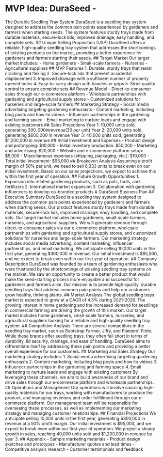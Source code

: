 # MVP Idea: DuraSeed - 
The Durable Seedling Tray System DuraSeed is a seedling tray system designed to address the common pain points experienced by gardeners and farmers when starting seeds. The system features sturdy trays made from durable materials, secure-lock lids, improved drainage, easy handling, and complete sets. ## Unique Selling Proposition (USP) DuraSeed offers a reliable, high-quality seedling tray system that addresses the shortcomings of existing products on the market, providing a better experience for gardeners and farmers starting their seeds. ## Target Market Our target market includes: - Home gardeners - Small-scale farmers - Nurseries - Agricultural suppliers ## MVP Features 1. Durable, sturdy trays that resist cracking and flexing 2. Secure-lock lids that prevent accidental displacement 3. Improved drainage with a sufficient number of properly opened holes 4. Easy-to-carry design with handles or grips 5. Strict quality control to ensure complete sets ## Revenue Model - Direct-to-consumer sales through our e-commerce platform - Wholesale partnerships with gardening and agricultural supply stores - Customized solutions for nurseries and large-scale farmers ## Marketing Strategy - Social media advertising targeting gardening enthusiasts - Content marketing, including blog posts and how-to videos - Influencer partnerships in the gardening and farming space - Email marketing to nurture leads and engage with existing customers ## Sales Projections Year 1: 10,000 units sold, generating $300,000 in revenue ($30 per unit) Year 2: 20,000 units sold, generating $600,000 in revenue Year 3: 40,000 units sold, generating $1,200,000 in revenue ## Initial Investment and Expenses - Product design and prototyping: $10,000 - Initial inventory production: $50,000 - Marketing and advertising: $20,000 - Website and e-commerce platform setup: $5,000 - Miscellaneous expenses (shipping, packaging, etc.): $10,000 - Total initial investment: $95,000 ## Breakeven Analysis Assuming a profit margin of 50% per unit, we need to sell 6,333 units to break even on our initial investment. Based on our sales projections, we expect to achieve this within the first year of operation. ## Future Growth Opportunities 1. Expansion into related gardening products, such as pots, tools, and fertilizers 2. International market expansion 3. Collaboration with gardening influencers to develop co-branded products # DuraSeed Business Plan ## Executive Summary DuraSeed is a seedling tray system designed to address the common pain points experienced by gardeners and farmers when starting seeds. Our product features sturdy trays made from durable materials, secure-lock lids, improved drainage, easy handling, and complete sets. Our target market includes home gardeners, small-scale farmers, nurseries, and agricultural suppliers. We will generate revenue through direct-to-consumer sales via our e-commerce platform, wholesale partnerships with gardening and agricultural supply stores, and customized solutions for nurseries and large-scale farmers. Our marketing strategy includes social media advertising, content marketing, influencer partnerships, and email marketing. We anticipate selling 10,000 units in the first year, generating $300,000 in revenue. Our initial investment is $95,000, and we expect to break even within our first year of operation. ## Company Description DuraSeed was founded by a team of gardening enthusiasts who were frustrated by the shortcomings of existing seedling tray systems on the market. We saw an opportunity to create a better product that would make the seed-starting process more enjoyable and successful for gardeners and farmers alike. Our mission is to provide high-quality, durable seedling trays that address common pain points and help our customers grow healthy, thriving plants. ## Market Analysis The global seedling trays market is expected to grow at a CAGR of 4.5% during 2021-2026. The growing interest in home gardening and the increased demand for seedlings in commercial farming are driving the growth of this market. Our target market includes home gardeners, small-scale farmers, nurseries, and agricultural suppliers looking for a reliable and high-quality seedling tray system. ## Competitive Analysis There are several competitors in the seedling tray market, such as Bootstrap Farmer, Jiffy, and Planters' Pride. While these brands offer seedling trays, they often fall short in terms of durability, lid security, drainage, and ease of handling. DuraSeed aims to differentiate itself by addressing these pain points and providing a better overall experience for our customers. ## Marketing and Sales Strategy Our marketing strategy includes: 1. Social media advertising targeting gardening enthusiasts 2. Content marketing, including blog posts and how-to videos 3. Influencer partnerships in the gardening and farming space 4. Email marketing to nurture leads and engage with existing customers By leveraging these channels, we aim to build awareness of our brand and drive sales through our e-commerce platform and wholesale partnerships. ## Operations and Management Our operations will involve sourcing high-quality materials for our trays, working with manufacturers to produce the product, and managing inventory and order fulfillment through our e-commerce platform. Our management team will be responsible for overseeing these processes, as well as implementing our marketing strategy and managing customer relationships. ## Financial Projections We anticipate selling 10,000 units in the first year, generating $300,000 in revenue at a 50% profit margin. Our initial investment is $95,000, and we expect to break even within our first year of operation. We project a steady growth in sales, reaching 40,000 units sold and $1,200,000 in revenue by year 3. ## Appendix - Sample marketing materials - Product design sketches and prototypes - Manufacturer quotes and lead times - Competitive analysis research - Customer testimonials and feedback